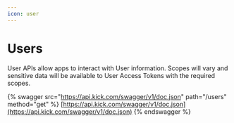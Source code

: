 ```yaml
---
icon: user
---
```


# Users

User APIs allow apps to interact with User information. Scopes will vary and sensitive data will be available to User Access Tokens with the required scopes.

{% swagger src="https://api.kick.com/swagger/v1/doc.json" path="/users" method="get" %}
[https://api.kick.com/swagger/v1/doc.json](https://api.kick.com/swagger/v1/doc.json)
{% endswagger %}
